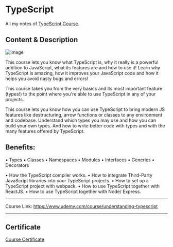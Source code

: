 # TypeScript

All my notes of [TypeScript Course](https://www.udemy.com/course/understanding-typescript).

## Content & Description 

![image](https://user-images.githubusercontent.com/69651552/216601682-13135350-e262-4285-b93a-ee8716f45c04.png) 

This course lets you know what TypeScript is, why it really is a powerful addition to JavaScript, what its features are and how to use it! Learn why TypeScript is amazing, how it improves your JavaScript code and how it helps you avoid nasty bugs and errors!

This course takes you from the very basics and its most important feature (types!) to the point where you're able to use TypeScript in any of your projects.

This course lets you know how you can use TypeScript to bring modern JS features like destructuring, arrow functions or classes to any environment and codebase. Understand which types you may use and how you can build your own types. And how to write better code with types and with the many features offered by TypeScript.

## Benefits: 

• Types
• Classes
• Namespaces
• Modules
• Interfaces
• Generics
• Decorators

• How the TypeScript compiler works.
• How to integrate Third-Party JavaScript libraries into your TypeScript projects.
• How to set up a TypeScript project with webpack.
• How to use TypeScript together with ReactJS.
• How to use TypeScript together with Node/ Express.

------------------

Course Link: https://www.udemy.com/course/understanding-typescript

------------------

## Certificate

[Course Certificate](Certificate.pdf)